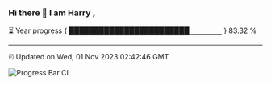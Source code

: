 ### Hi there 👋 I am Harry , 

⏳ Year progress { ████████████████████████▁▁▁▁▁▁ } 83.32 %

---

⏰ Updated on Wed, 01 Nov 2023 02:42:46 GMT

![Progress Bar CI](https://github.com/duykhang68/duykhang68/workflows/Progress%20Bar%20CI/badge.svg)
